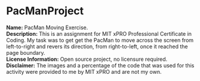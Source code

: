# PacManProject
**Name:** PacMan Moving Exercise.  
**Description:** This is an assignment for MIT xPRO Professional Certificate in Coding. My task was to get get the PacMan to move across the screen from left-to-right and revers its direction, from right-to-left, once it reached the page boundary.   
**License Information:** Open source project, no licensure required.   
**Disclaimer:** The images and a percentage of the code that was used for this activity were provided to me by MIT xPRO and are not my own.   
